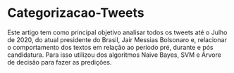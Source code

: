 # Categorizacao-Tweets
Este artigo tem como principal objetivo analisar todos os tweets até o Julho de 2020, do atual presidente do Brasil, Jair Messias Bolsonaro e, relacionar o comportamento dos textos em relação ao período pré, durante e pós candidatura. Para isso utilizou dos algoritmos Naive Bayes, SVM e Árvore de decisão para fazer as predições.
